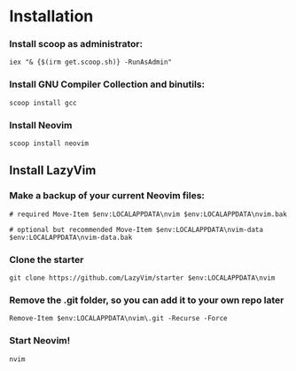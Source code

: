 # Installation
### Install scoop as administrator:
`iex "& {$(irm get.scoop.sh)} -RunAsAdmin"`
### Install GNU Compiler Collection and binutils:
`scoop install gcc`
### Install Neovim
`scoop install neovim`
## Install LazyVim
### Make a backup of your current Neovim files:
`# required
Move-Item $env:LOCALAPPDATA\nvim $env:LOCALAPPDATA\nvim.bak`

`# optional but recommended
Move-Item $env:LOCALAPPDATA\nvim-data $env:LOCALAPPDATA\nvim-data.bak`

### Clone the starter
`git clone https://github.com/LazyVim/starter $env:LOCALAPPDATA\nvim`

### Remove the .git folder, so you can add it to your own repo later
`Remove-Item $env:LOCALAPPDATA\nvim\.git -Recurse -Force`

### Start Neovim!
`nvim`
